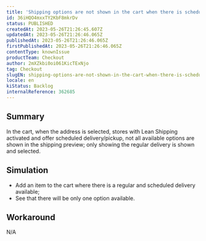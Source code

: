 ```yaml
---
title: 'Shipping options are not shown in the cart when there is scheduled delivery and Lean Shipping activated'
id: 36iHQO4mxxTY2KbF8mkrDv
status: PUBLISHED
createdAt: 2023-05-26T21:26:45.607Z
updatedAt: 2023-05-26T21:26:46.065Z
publishedAt: 2023-05-26T21:26:46.065Z
firstPublishedAt: 2023-05-26T21:26:46.065Z
contentType: knownIssue
productTeam: Checkout
author: 2mXZkbi0oi061KicTExNjo
tag: Checkout
slugEN: shipping-options-are-not-shown-in-the-cart-when-there-is-scheduled-delivery-and-lean-shipping-activated
locale: en
kiStatus: Backlog
internalReference: 362685
---
```


## Summary


In the cart, when the address is selected, stores with Lean Shipping activated and offer scheduled delivery/pickup, not all available options are shown in the shipping preview; only showing the regular delivery is shown and selected.


##

## Simulation



- Add an item to the cart where there is a regular and scheduled delivery available;
- See that there will be only one option available.


##

## Workaround


N/A



